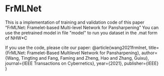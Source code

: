 # FrMLNet
This is a implementation of training and validation code of this paper “FrMLNet: Framelet-based Multi-level Network for Pansharpening”
You can use the pretrained model in file "model" to run you dataset in the .mat form of N*H*W*C

If you use the code, please cite our paper:
@article{wang2021frmlnet,
  title={FrMLNet: Framelet-Based Multilevel Network for Pansharpening},
  author={Wang, Tingting and Fang, Faming and Zheng, Hao and Zhang, Guixu},
  journal={IEEE Transactions on Cybernetics},
  year={2021},
  publisher={IEEE}
}
